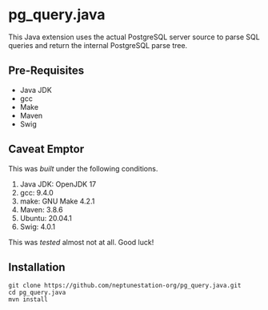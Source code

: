 # pg_query.java
This Java extension uses the actual PostgreSQL server source to parse SQL queries and return the internal PostgreSQL parse tree.

## Pre-Requisites ##

* Java JDK
* gcc
* Make
* Maven
* Swig

## Caveat Emptor ##

This was *built* under the following conditions.

1. Java JDK:  OpenJDK 17
2. gcc:  9.4.0
3. make:  GNU Make 4.2.1
4. Maven:  3.8.6
5. Ubuntu:  20.04.1
6. Swig:  4.0.1

This was *tested* almost not at all.  Good luck!

## Installation ##

```shell
git clone https://github.com/neptunestation-org/pg_query.java.git
cd pg_query.java
mvn install
```
